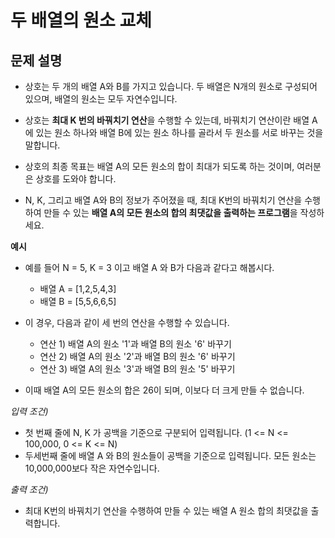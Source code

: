 # 두 배열의 원소 교체

## 문제 설명

- 상호는 두 개의 배열 A와 B를 가지고 있습니다. 두 배열은 N개의 원소로 구성되어 있으며, 배열의 원소는 모두 자연수입니다.

- 상호는 **최대 K 번의 바꿔치기 연산**을 수행할 수 있는데, 바꿔치기 연산이란 배열 A에 있는 원소 하나와 배열 B에 있는 원소 하나를 골라서 두 원소를 서로 바꾸는 것을 말합니다.

- 상호의 최종 목표는 배열 A의 모든 원소의 합이 최대가 되도록 하는 것이며, 여러분은 상호를 도와야 합니다.

- N, K, 그리고 배열 A와 B의 정보가 주어졌을 때, 최대 K번의 바꿔치기 연산을 수행하여 만들 수 있는 **배열 A의 모든 원소의 합의 최댓값을 출력하는 프로그램**을 작성하세요.

**예시**

- 예를 들어 N = 5, K = 3 이고 배열 A 와 B가 다음과 같다고 해봅시다.

  - 배열 A = \[1,2,5,4,3\]
  - 배열 B = \[5,5,6,6,5\]

- 이 경우, 다음과 같이 세 번의 연산을 수행할 수 있습니다.

  - 연산 1) 배열 A의 원소 '1'과 배열 B의 원소 '6' 바꾸기
  - 연산 2) 배열 A의 원소 '2'과 배열 B의 원소 '6' 바꾸기
  - 연산 3) 배열 A의 원소 '3'과 배열 B의 원소 '5' 바꾸기

- 이때 배열 A의 모든 원소의 합은 26이 되며, 이보다 더 크게 만들 수 없습니다.

_입력 조건)_

- 첫 번째 줄에 N, K 가 공백을 기준으로 구분되어 입력됩니다. (1 <= N <= 100,000, 0 <= K <= N)
- 두세번째 줄에 배열 A 와 B의 원소들이 공백을 기준으로 입력됩니다. 모든 원소는 10,000,000보다 작은 자연수입니다.

_출력 조건)_

- 최대 K번의 바꿔치기 연산을 수행하여 만들 수 있는 배열 A 원소 합의 최댓값을 출력합니다.
